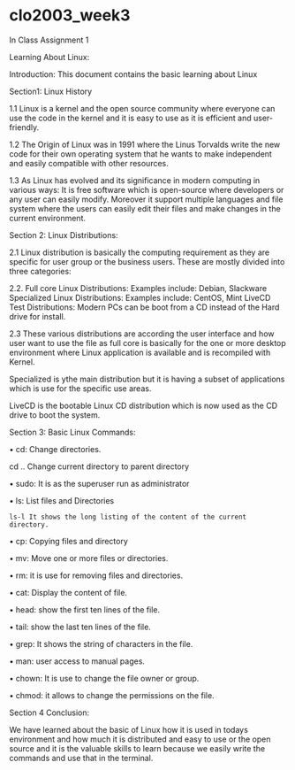 # clo2003_week3
In Class Assignment 1

Learning About Linux:

Introduction:
This document contains the basic learning about Linux

Section1: Linux History

1.1 Linux is a kernel and the open source community where everyone can use the code in the kernel and it is easy to use as it is efficient and user-friendly.

1.2 The Origin of Linux was in 1991 where the Linus Torvalds write the new code for their own operating system that he wants to make independent and easily compatible with other resources.

1.3 As Linux has evolved and its significance in modern computing in various ways: It is free software which is open-source where developers or any user can easily modify.
Moreover it support multiple languages and file system where the users can easily edit their files and make changes in the current environment.

Section 2: Linux Distributions:

2.1 Linux distribution is basically the computing requirement as they are specific for user group or the business users. These are mostly divided into three categories:

2.2. Full core Linux Distributions: Examples include: Debian, Slackware
     Specialized Linux Distributions: Examples include: CentOS, Mint
     LiveCD Test Distributions: Modern PCs can be boot from a CD instead of the Hard drive for install. 	       	       
		
2.3 These various distributions are according the user interface and how user want to use the file as full core is basically for the one or more desktop environment where Linux application is available and is recompiled with Kernel.

Specialized is ythe main distribution but it is having a subset of applications which is use for the specific use areas.

LiveCD is the bootable Linux CD distribution which is now used as the CD drive to boot the system.
 
Section 3: Basic Linux Commands:


• cd: Change directories.

cd .. Change current directory to parent directory

• sudo: It is as the superuser run as administrator

• ls: List files and Directories
	
	ls-l It shows the long listing of the content of the current directory.

• cp: Copying files and directory

• mv: Move one or more files or directories.

• rm: it is use for removing files and directories.

• cat: Display the content of file.

• head: show the first ten lines of the file.

• tail: show the last ten lines of the file.

• grep: It shows the string of characters in the file.

• man: user access to manual pages.

• chown: It is use to change the file owner or group.

• chmod: it allows to change the permissions on the file.

Section 4 Conclusion:

We have learned about the basic of Linux how it is used in todays environment and how much it is distributed and easy to use or the open source and it is the valuable skills to learn because we easily write the commands and use that in the terminal.






